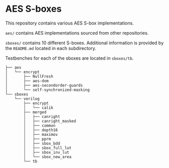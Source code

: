 # AES S-boxes

This repository contains various AES S-box implementations.

`aes/` contains AES implementations sourced from other repositories.

`sboxes/` contains 10 different S-boxes. Additional information is provided by the `README.md` located in each subdirectory.

Testbenches for each of the sboxes are located in `sboxes/tb`.

```
├── aes
│   └── encrypt
│       ├── NullFresh
│       ├── aes-dom
│       ├── aes-secondorder-guards
│       └── self-synchronized-masking
└── sboxes
    └── verilog
        ├── encrypt
        │   └── calik
        ├── merged
        │   ├── canright
        │   ├── canright_masked
        │   ├── common
        │   ├── depth16
        │   ├── maximov
        │   ├── pprm
        │   ├── sbox_bdd
        │   ├── sbox_full_lut
        │   ├── sbox_inv_lut
        │   └── sbox_new_area
        └── tb
```
